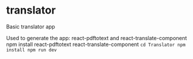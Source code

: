 # translator
Basic translator app

Used to generate the app:
react-pdftotext and react-translate-component
npm install react-pdftotext react-translate-component
`cd Translator
  npm install
  npm run dev`